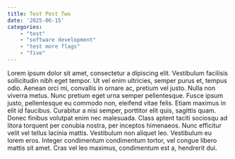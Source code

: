 ```yaml
---
title: Test Post Two
date: '2025-06-15'
categories: 
    - "test"
    - "software development"
    - "test more flags"
    - "five"
---
```

Lorem ipsum dolor sit amet, consectetur a   dipiscing elit. Vestibulum facilisis sollicitudin nibh eget tempor. Ut vel enim ultricies, semper purus et, tempus odio. Aenean orci mi, convallis in ornare ac, pretium vel justo. Nulla non viverra metus. Nunc pretium eget urna semper pellentesque. Fusce ipsum justo, pellentesque eu commodo non, eleifend vitae felis. Etiam maximus in elit id faucibus. Curabitur a nisi semper, porttitor elit quis, sagittis quam. Donec finibus volutpat enim nec malesuada. Class aptent taciti sociosqu ad litora torquent per conubia nostra, per inceptos himenaeos. Nunc efficitur velit vel tellus lacinia mattis. Vestibulum non aliquet leo. Vestibulum eu lorem eros. Integer condimentum condimentum tortor, vel congue libero mattis sit amet. Cras vel leo maximus, condimentum est a, hendrerit dui. 